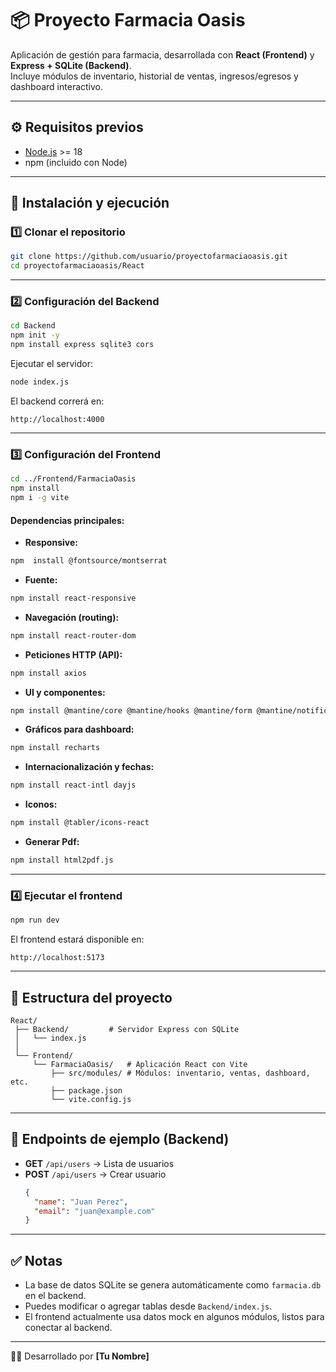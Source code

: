 # 📦 Proyecto Farmacia Oasis

Aplicación de gestión para farmacia, desarrollada con **React (Frontend)** y **Express + SQLite (Backend)**.  
Incluye módulos de inventario, historial de ventas, ingresos/egresos y dashboard interactivo.

---

## ⚙️ Requisitos previos
- [Node.js](https://nodejs.org/) >= 18
- npm (incluido con Node)

---

## 🚀 Instalación y ejecución

### 1️⃣ Clonar el repositorio
```bash
git clone https://github.com/usuario/proyectofarmaciaoasis.git
cd proyectofarmaciaoasis/React
```

---

### 2️⃣ Configuración del **Backend**
```bash
cd Backend
npm init -y
npm install express sqlite3 cors
```

Ejecutar el servidor:
```bash
node index.js
```

El backend correrá en:
```
http://localhost:4000
```

---

### 3️⃣ Configuración del **Frontend**
```bash
cd ../Frontend/FarmaciaOasis
npm install
npm i -g vite
```

#### Dependencias principales:

- **Responsive:**
```bash
npm  install @fontsource/montserrat
```

- **Fuente:**
```bash
npm install react-responsive
```

- **Navegación (routing):**
```bash
npm install react-router-dom
```

- **Peticiones HTTP (API):**
```bash
npm install axios
```

- **UI y componentes:**
```bash
npm install @mantine/core @mantine/hooks @mantine/form @mantine/notifications @mantine/modals @mantine/dates @emotion/react
```

- **Gráficos para dashboard:**
```bash
npm install recharts
```

- **Internacionalización y fechas:**
```bash
npm install react-intl dayjs
```

- **Iconos:**
```bash
npm install @tabler/icons-react
```
- **Generar Pdf:**
```bash
npm install html2pdf.js

```

---

### 4️⃣ Ejecutar el frontend
```bash
npm run dev
```

El frontend estará disponible en:
```
http://localhost:5173
```

---

## 📂 Estructura del proyecto
```
React/
 ├── Backend/         # Servidor Express con SQLite
 │   └── index.js
 │
 └── Frontend/
     └── FarmaciaOasis/   # Aplicación React con Vite
         ├── src/modules/ # Módulos: inventario, ventas, dashboard, etc.
         ├── package.json
         └── vite.config.js
```

---

## 🧪 Endpoints de ejemplo (Backend)
- **GET** `/api/users` → Lista de usuarios
- **POST** `/api/users` → Crear usuario  
  ```json
  {
    "name": "Juan Perez",
    "email": "juan@example.com"
  }
  ```

---

## ✅ Notas
- La base de datos SQLite se genera automáticamente como `farmacia.db` en el backend.
- Puedes modificar o agregar tablas desde `Backend/index.js`.
- El frontend actualmente usa datos mock en algunos módulos, listos para conectar al backend.

---

👨‍💻 Desarrollado por **[Tu Nombre]**
